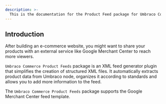 ```yaml
---
description: >-
  This is the documentation for the Product Feed package for Umbraco Commerce.
---
```


## Introduction
After building an e-commerce website, you might want to share your products with an external service like Google Merchant Center to reach more viewers.

`Umbraco Commerce Product Feeds` package is an XML feed generator plugin that simplifies the creation of structured XML files. It automatically extracts product data from Umbraco node, organizes it according to standards and allows you to add more information to the feed.

The `Umbraco Commerce Product Feeds` package supports the Google Merchant Center feed template.
